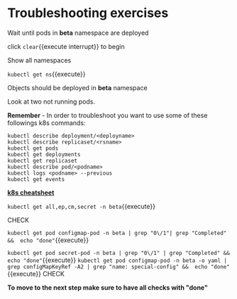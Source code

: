 # Troubleshooting exercises

Wait until pods in **beta** namespace are deployed

click ```clear```{{execute interrupt}} to begin

Show all namespaces

`kubectl get ns`{{execute}}


Objects should be deployed in **beta** namespace

Look at two not running pods.


**Remember** - In order to troubleshoot you want to use some of these followings k8s commands:

```
kubectl describe deployment/<deployname>
kubectl describe replicaset/<rsname>
kubectl get pods
kubectl get deployments
kubectl get replicaset
kubectl describe pod/<podname>
kubectl logs <podname> --previous
kubectl get events
```

[**k8s cheatsheet**](https://kubernetes.io/docs/reference/kubectl/cheatsheet/)




`kubectl get all,ep,cm,secret -n beta`{{execute}}


CHECK


`kubectl get pod configmap-pod -n beta | grep "0\/1"| grep "Completed" &&  echo "done"`{{execute}}

`kubectl get pod secret-pod -n beta | grep "0\/1" | grep "Completed" &&  echo "done"`{{execute}}
`kubectl get pod configmap-pod -n beta -o yaml | grep configMapKeyRef -A2 | grep "name: special-config" &&  echo "done"`{{execute}} 
CHECK


**To move to the next step make sure to have all checks with "done"**
